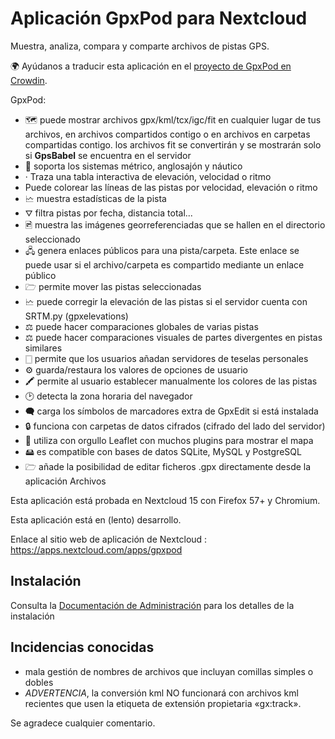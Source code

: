 # Aplicación GpxPod para Nextcloud

Muestra, analiza, compara y comparte archivos de pistas GPS.

🌍 Ayúdanos a traducir esta aplicación en el [proyecto de GpxPod en Crowdin](https://crowdin.com/project/gpxpod).

GpxPod:

* 🗺 puede mostrar archivos gpx/kml/tcx/igc/fit en cualquier lugar de tus archivos, en archivos compartidos contigo o en archivos en carpetas compartidas contigo. los archivos fit se convertirán y se mostrarán solo si **GpsBabel** se encuentra en el servidor
* 📏 soporta los sistemas métrico, anglosajón y náutico
* · Traza una tabla interactiva de elevación, velocidad o ritmo
* Puede colorear las líneas de las pistas por velocidad, elevación o ritmo
* 🗠 muestra estadísticas de la pista
* ⛛ filtra pistas por fecha, distancia total...
* 🖻 muestra las imágenes georreferenciadas que se hallen en el directorio seleccionado
* 🖧 genera enlaces públicos para una pista/carpeta. Este enlace se puede usar si el archivo/carpeta es compartido mediante un enlace público
* 🗁 permite mover las pistas seleccionadas
* 🗠 puede corregir la elevación de las pistas si el servidor cuenta con SRTM.py (gpxelevations)
* ⚖ puede hacer comparaciones globales de varias pistas
* ⚖ puede hacer comparaciones visuales de partes divergentes en pistas similares
* 🀆 permite que los usuarios añadan servidores de teselas personales
* ⚙ guarda/restaura los valores de opciones de usuario
* 🖍 permite al usuario establecer manualmente los colores de las pistas
* 🕑 detecta la zona horaria del navegador
* 🗬 carga los símbolos de marcadores extra de GpxEdit si está instalada
* 🔒 funciona con carpetas de datos cifrados (cifrado del lado del servidor)
* 🍂 utiliza con orgullo Leaflet con muchos plugins para mostrar el mapa
* 🖴 es compatible con bases de datos SQLite, MySQL y PostgreSQL
* 🗁 añade la posibilidad de editar ficheros .gpx directamente desde la aplicación Archivos

Esta aplicación está probada en Nextcloud 15 con Firefox 57+ y Chromium.

Esta aplicación está en (lento) desarrollo.

Enlace al sitio web de aplicación de Nextcloud : https://apps.nextcloud.com/apps/gpxpod

## Instalación

Consulta la [Documentación de Administración](https://gitlab.com/eneiluj/gpxpod-oc/wikis/admindoc) para los detalles de la instalación

## Incidencias conocidas

* mala gestión de nombres de archivos que incluyan comillas simples o dobles
* *ADVERTENCIA*, la conversión kml NO funcionará con archivos kml recientes que usen la etiqueta de extensión propietaria «gx:track».

Se agradece cualquier comentario.
